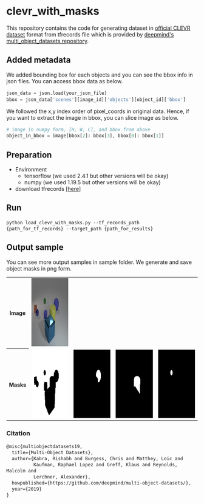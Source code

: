 # clevr_with_masks
This repository contains the code for generating dataset in [official CLEVR dataset](https://cs.stanford.edu/people/jcjohns/clevr/) format from tfrecords file which is provided by [deepmind's multi_object_datasets repository](https://github.com/deepmind/multi_object_datasets).

## Added metadata
We added bounding box for each objects and you can see the bbox info in json files. You can access bbox data as below.

```python
json_data = json.load(your_json_file)
bbox = json_data['scenes'][image_id]['objects'][object_id]['bbox']
```
We followed the x,y index order of pixel_coords in original data. Hence, if you want to extract the image in bbox, you can slice image as below.
```python
# image in numpy form, [H, W, C], and bbox from above
object_in_bbox = image[bbox[2]: bbox[3], bbox[0]: bbox[1]]
```

## Preparation
- Environment
    - tensorflow (we used 2.4.1 but other versions will be okay)
    - numpy (we used 1.19.5 but other versions will be okay)
- download tfrecords [[here]](https://github.com/deepmind/multi_object_datasets)

## Run
```
python load_clevr_with_masks.py --tf_records_path {path_for_tf_records} --target_path {path_for_results}
```

## Output sample
You can see more output samples in sample folder. We generate and save object masks in png form.
<table>
  <tr>
    <th scope="row">Image</th> 
    <td ><center><img src="sample/CLEVR_image_0.png" height="180"> </center></td>
  </tr>
  <tr>
    <th scope="row">Masks</th>
    <td ><center><img src="sample/CLEVR_mask_0_0.png" height="180"> </center></td>
    <td ><center><img src="sample/CLEVR_mask_0_1.png" height="180"> </center></td>
    <td ><center><img src="sample/CLEVR_mask_0_2.png" height="180"> </center></td>
    <td ><center><img src="sample/CLEVR_mask_0_3.png" height="180"> </center></td>
  </tr>
</table>


### Citation
```
@misc{multiobjectdatasets19,
  title={Multi-Object Datasets},
  author={Kabra, Rishabh and Burgess, Chris and Matthey, Loic and
          Kaufman, Raphael Lopez and Greff, Klaus and Reynolds, Malcolm and
          Lerchner, Alexander},
  howpublished={https://github.com/deepmind/multi-object-datasets/},
  year={2019}
}
```
